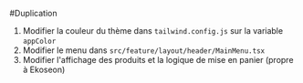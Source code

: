 #Duplication

1) Modifier la couleur du thème dans `tailwind.config.js` sur la variable `appColor`
2) Modifier le menu dans `src/feature/layout/header/MainMenu.tsx`
3) Modifier l'affichage des produits et la logique de mise en panier (propre à Ekoseon)